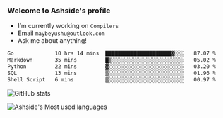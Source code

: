 ### Welcome to Ashside's profile

- I’m currently working on `Compilers`
- Email `maybeyushu@outlook.com`
- Ask me about anything!

<!--START_SECTION:waka-->

```txt
Go             10 hrs 14 mins  █████████████████████▓░░░   87.07 %
Markdown       35 mins         █▒░░░░░░░░░░░░░░░░░░░░░░░   05.02 %
Python         22 mins         ▓░░░░░░░░░░░░░░░░░░░░░░░░   03.20 %
SQL            13 mins         ▒░░░░░░░░░░░░░░░░░░░░░░░░   01.96 %
Shell Script   6 mins          ▒░░░░░░░░░░░░░░░░░░░░░░░░   00.97 %
```

<!--END_SECTION:waka-->

![GitHub stats](https://github-readme-stats.vercel.app/api?username=Ashside)

![Ashside's Most used languages](https://github-readme-stats.vercel.app/api/top-langs/?username=Ashside&layout=compact&hide_border=true&langs_count=10)


